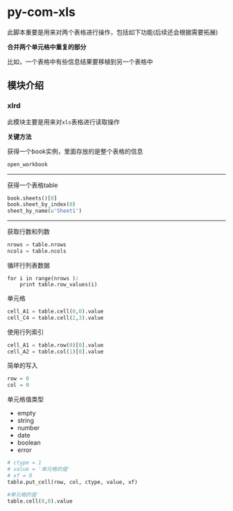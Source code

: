 # py-com-xls
此脚本重要是用来对两个表格进行操作，包括如下功能(后续还会根据需要拓展)

**合并两个单元格中重复的部分**

比如，一个表格中有些信息结果要移植到另一个表格中

## 模块介绍

### xlrd

此模块主要是用来对`xls`表格进行读取操作

**关键方法**

获得一个book实例，里面存放的是整个表格的信息

```python
open_workbook
```

----

获得一个表格table

```python
book.sheets()[0]
book.sheet_by_index(0)
sheet_by_name(u'Sheet1')
```
----

获取行数和列数

```python
nrows = table.nrows
ncols = table.ncols
```

循环行列表数据

```pthon
for i in range(nrows ):
    print table.row_values(i)
```
单元格

```python
cell_A1 = table.cell(0,0).value
cell_C4 = table.cell(2,3).value
```
使用行列索引

```python
cell_A1 = table.row(0)[0].value
cell_A2 = table.col(1)[0].value
```
简单的写入
```python
row = 0
col = 0
```
单元格值类型
* empty
* string
* number
* date
* boolean
* error

```python
# ctype = 1
# value = '单元格的值'
# xf = 0
table.put_cell(row, col, ctype, value, xf)

#单元格的值'
table.cell(0,0).value 
```


